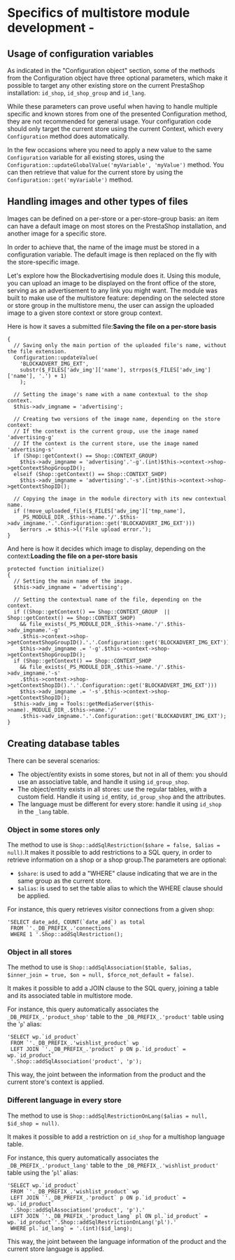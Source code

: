 # Specifics of multistore module development -

## Usage of configuration variables <a href="#specificsofmultistoremoduledevelopment-usageofconfigurationvariables" id="specificsofmultistoremoduledevelopment-usageofconfigurationvariables"></a>

As indicated in the "Configuration object" section, some of the methods from the Configuration object have three optional parameters, which make it possible to target any other existing store on the current PrestaShop installation: `id_shop`, `id_shop_group` and `id_lang`.

While these parameters can prove useful when having to handle multiple specific and known stores from one of the presented Configuration method, they are not recommended for general usage. Your configuration code should only target the current store using the current Context, which every `Configuration` method does automatically.

In the few occasions where you need to apply a new value to the same `Configuration` variable for all existing stores, using the `Configuration::updateGlobalValue('myVariable', 'myValue')` method. You can then retrieve that value for the current store by using the `Configuration::get('myVariable')` method.

## Handling images and other types of files <a href="#specificsofmultistoremoduledevelopment-handlingimagesandothertypesoffiles" id="specificsofmultistoremoduledevelopment-handlingimagesandothertypesoffiles"></a>

Images can be defined on a per-store or a per-store-group basis: an item can have a default image on most stores on the PrestaShop installation, and another image for a specific store.

In order to achieve that, the name of the image must be stored in a configuration variable. The default image is then replaced on the fly with the store-specific image.

Let's explore how the Blockadvertising module does it. Using this module, you can upload an image to be displayed on the front office of the store, serving as an advertisement to any link you might want. The module was built to make use of the multistore feature: depending on the selected store or store group in the multistore menu, the user can assign the uploaded image to a given store context or store group context.

Here is how it saves a submitted file:**Saving the file on a per-store basis**

```
{ 
  // Saving only the main portion of the uploaded file's name, without the file extension.
  Configuration::updateValue(
    'BLOCKADVERT_IMG_EXT', 
    substr($_FILES['adv_img']['name'], strrpos($_FILES['adv_img']['name'], '.') + 1)
    );
					
  // Setting the image's name with a name contextual to the shop context.
  $this->adv_imgname = 'advertising';

  // Creating two versions of the image name, depending on the store context:
  // If the context is the current group, use the image named 'advertising-g'
  // If the context is the current store, use the image named 'advertising-s'
  if (Shop::getContext() == Shop::CONTEXT_GROUP)
    $this->adv_imgname = 'advertising'.'-g'.(int)$this->context->shop->getContextShopGroupID();
  elseif (Shop::getContext() == Shop::CONTEXT_SHOP)
    $this->adv_imgname = 'advertising'.'-s'.(int)$this->context->shop->getContextShopID();

  // Copying the image in the module directory with its new contextual name.
  if (!move_uploaded_file($_FILES['adv_img']['tmp_name'], 
    _PS_MODULE_DIR_.$this->name.'/'.$this->adv_imgname.'.'.Configuration::get('BLOCKADVERT_IMG_EXT')))
    $errors .= $this->l('File upload error.');
}
```

And here is how it decides which image to display, depending on the context:**Loading the file on a per-store basis**

```
protected function initialize()
{
  // Setting the main name of the image.
  $this->adv_imgname = 'advertising';

  // Setting the contextual name of the file, depending on the context.
  if ((Shop::getContext() == Shop::CONTEXT_GROUP  || Shop::getContext() == Shop::CONTEXT_SHOP)
    && file_exists(_PS_MODULE_DIR_.$this->name.'/'.$this->adv_imgname.'-g'
    .$this->context->shop->getContextShopGroupID().'.'.Configuration::get('BLOCKADVERT_IMG_EXT')))
    $this->adv_imgname .= '-g'.$this->context->shop->getContextShopGroupID();
  if (Shop::getContext() == Shop::CONTEXT_SHOP
    && file_exists(_PS_MODULE_DIR_.$this->name.'/'.$this->adv_imgname.'-s'
    .$this->context->shop->getContextShopID().'.'.Configuration::get('BLOCKADVERT_IMG_EXT')))
    $this->adv_imgname .= '-s'.$this->context->shop->getContextShopID();
  $this->adv_img = Tools::getMediaServer($this->name)._MODULE_DIR_.$this->name.'/'
    .$this->adv_imgname.'.'.Configuration::get('BLOCKADVERT_IMG_EXT');
}
```

## Creating database tables <a href="#specificsofmultistoremoduledevelopment-creatingdatabasetables" id="specificsofmultistoremoduledevelopment-creatingdatabasetables"></a>

There can be several scenarios:

* The object/entity exists in some stores, but not in all of them: you should use an associative table, and handle it using `id_group_shop`.
* The object/entity exists in all stores: use the regular tables, with a custom field. Handle it using `id_`entity, `id_group_shop` and the attributes.
* The language must be different for every store: handle it using `id_shop` in the `_lang` table.

### Object in some stores only <a href="#specificsofmultistoremoduledevelopment-objectinsomestoresonly" id="specificsofmultistoremoduledevelopment-objectinsomestoresonly"></a>

The method to use is `Shop::addSqlRestriction($share = false, $alias = null)`.It makes it possible to add restrictions to a SQL query, in order to retrieve information on a shop or a shop group.The parameters are optional:

* `$share`: is used to add a "WHERE" clause indicating that we are in the same group as the current store.
* `$alias`: is used to set the table alias to which the WHERE clause should be applied.

For instance, this query retrieves visitor connections from a given shop:

```
'SELECT date_add, COUNT(`date_add`) as total
 FROM `'._DB_PREFIX_.'connections`
 WHERE 1 '.Shop::addSqlRestriction();
```

### Object in all stores <a href="#specificsofmultistoremoduledevelopment-objectinallstores" id="specificsofmultistoremoduledevelopment-objectinallstores"></a>

The method to use is `Shop::addSqlAssociation($table, $alias, $inner_join = true, $on = null, $force_not_default = false)`.

It makes it possible to add a JOIN clause to the SQL query, joining a table and its associated table in multistore mode.

For instance, this query automatically associates the `_DB_PREFIX_.'product_shop'` table to the `_DB_PREFIX_.'product'` table using the '`p`' alias:

```
'SELECT wp.`id_product`
 FROM `'._DB_PREFIX_.'wishlist_product` wp
 LEFT JOIN `'._DB_PREFIX_.'product` p ON p.`id_product` = wp.`id_product`
 '.Shop::addSqlAssociation('product', 'p');
```

This way, the joint between the information from the product and the current store's context is applied.

### Different language in every store <a href="#specificsofmultistoremoduledevelopment-differentlanguageineverystore" id="specificsofmultistoremoduledevelopment-differentlanguageineverystore"></a>

The method to use is `Shop::addSqlRestrictionOnLang($alias = null, $id_shop = null)`.

It makes it possible to add a restriction on `id_shop` for a multishop language table.

For instance, this query automatically associates the `_DB_PREFIX_.'product_lang'` table to the `_DB_PREFIX_.'wishlist_product'` table using the '`pl`' alias:

```
'SELECT wp.`id_product`
 FROM `'._DB_PREFIX_.'wishlist_product` wp
 LEFT JOIN `'._DB_PREFIX_.'product` p ON p.`id_product` = wp.`id_product`
 '.Shop::addSqlAssociation('product', 'p').'
 LEFT JOIN `'._DB_PREFIX_.'product_lang` pl ON pl.`id_product` = wp.`id_product`'.Shop::addSqlRestrictionOnLang('pl').'
 WHERE pl.`id_lang` = '.(int)($id_lang);
```

This way, the joint between the language information of the product and the current store language is applied.
